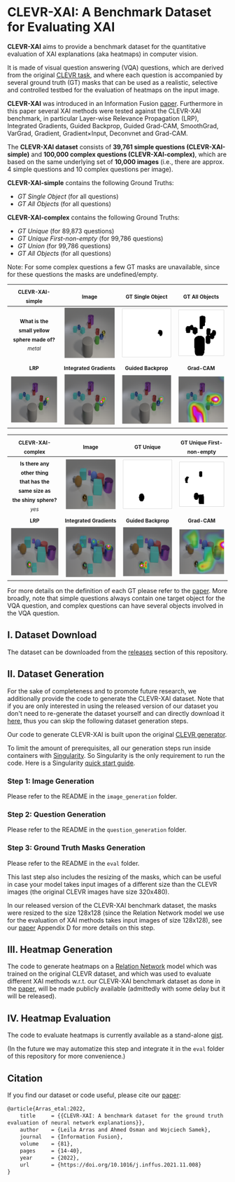 # CLEVR-XAI: A Benchmark Dataset for Evaluating XAI

**CLEVR-XAI** aims to provide a benchmark dataset for the quantitative evaluation of XAI explanations (aka heatmaps) in computer vision.

It is made of visual question answering (VQA) questions, which are derived from the original [CLEVR task](https://cs.stanford.edu/people/jcjohns/clevr/), and where each question is accompanied by several ground truth (GT) masks that can be used as a realistic, selective and controlled testbed for the evaluation of heatmaps on the input image.

**CLEVR-XAI** was introduced in an Information Fusion [paper](https://doi.org/10.1016/j.inffus.2021.11.008). Furthermore in this paper several XAI methods were tested against the CLEVR-XAI benchmark, in particular Layer-wise Relevance Propagation (LRP), Integrated Gradients, Guided Backprop, Guided Grad-CAM, SmoothGrad, VarGrad, Gradient, Gradient×Input, Deconvnet and Grad-CAM.

The **CLEVR-XAI dataset** consists of **39,761 simple questions (CLEVR-XAI-simple)** and **100,000 complex questions (CLEVR-XAI-complex)**, which are based on the same underlying set of **10,000 images** (i.e., there are approx. 4 simple questions and 10 complex questions per image).

**CLEVR-XAI-simple** contains the following Ground Truths:
- _GT Single Object_ (for all questions)
- _GT All Objects_ (for all questions)

**CLEVR-XAI-complex** contains the following Ground Truths:
- _GT Unique_ (for 89,873 questions)
- _GT Unique First-non-empty_ (for 99,786 questions)
- _GT Union_ (for 99,786 questions)
- _GT All Objects_ (for all questions)

Note: For some complex questions a few GT masks are unavailable, since for these questions the masks are undefined/empty.


| <sub>CLEVR-XAI-simple</sub>  |  <sub>Image</sub>  |  <sub>GT Single Object</sub> |  <sub>GT All Objects</sub>  |
|:--------------------:|:-----------------------------------------:|:-----------------------------------------:|:-----------------------------------------:|
| <sub>**What is the <br> small yellow <br>sphere made of?** <br> *metal*</sub>  | <img src="images/2891_original.png" width="256">        |   <img src="images/2891_GT_Single_Object.png" width="256">  |   <img src="images/2891_GT_All_Objects.png" width="256">  |
|  <sub>**LRP**</sub>  | <sub>**Integrated Gradients**</sub>  | <sub>**Guided Backprop**</sub> | <sub>**Grad-CAM**</sub> |
|  <img src="images/2891_LRP.png" width="256">   |  <img src="images/2891_IG.png" width="256">   |  <img src="images/2891_GB.png" width="256" >   | <img src="images/2891_GCAM.png" width="256" >   |


| <sub>CLEVR-XAI-complex</sub>  |  <sub>Image</sub>  |  <sub>GT Unique</sub> |  <sub>GT Unique First-non-empty</sub>  |
|:--------------------:|:-----------------------------------------:|:-----------------------------------------:|:-----------------------------------------:|
| <sub>**Is there any <br> other thing <br> that has the <br> same size as <br> the shiny sphere?** <br> *yes*</sub>  | <img src="images/57_original.png" width="256">        |   <img src="images/57_GT_Unique.png" width="256">  |   <img src="images/57_GT_Unique_Firstnonempty.png" width="256">  |
|  <sub>**LRP**</sub>  | <sub>**Integrated Gradients**</sub>  | <sub>**Guided Backprop**</sub> | <sub>**Grad-CAM**</sub> |
|  <img src="images/57_LRP.png" width="256">   |  <img src="images/57_IG.png" width="256">   |  <img src="images/57_GB.png" width="256" >   | <img src="images/57_GCAM.png" width="256" >   |


For more details on the definition of each GT please refer to the [paper](https://doi.org/10.1016/j.inffus.2021.11.008). More broadly, note that simple questions always contain one target object for the VQA question, and complex questions can have several objects involved in the VQA question.


## I. Dataset Download

 
The dataset can be downloaded from the [releases](https://github.com/ahmedmagdiosman/clevr-xai/releases) section of this repository.



## II. Dataset Generation

For the sake of completeness and to promote future research, we additionally provide the code to generate the CLEVR-XAI dataset. Note that if you are only interested in using the released version of our dataset you don't need to re-generate the dataset yourself and can directly download it [here](https://github.com/ahmedmagdiosman/clevr-xai/releases), thus you can skip the following dataset generation steps.

Our code to generate CLEVR-XAI is built upon the original [CLEVR generator](https://github.com/facebookresearch/clevr-dataset-gen/).

To limit the amount of prerequisites, all our generation steps run inside containers with [Singularity](https://sylabs.io/singularity/). So Singularity is the only requirement to run the code. Here is a Singularity [quick start guide](https://docs.sylabs.io/guides/latest/user-guide/quick_start.html).

### Step 1: Image Generation

Please refer to the README in the `image_generation` folder.

### Step 2: Question Generation

Please refer to the README in the `question_generation` folder.

### Step 3: Ground Truth Masks Generation

Please refer to the README in the `eval` folder. 

This last step also includes the resizing of the masks, which can be useful in case your model takes input images of a different size than the CLEVR images (the original CLEVR images have size 320x480).

In our released version of the CLEVR-XAI benchmark dataset, the masks were resized to the size 128x128 (since the Relation Network model we use for the evaluation of XAI methods takes input images of size 128x128), see our [paper](https://doi.org/10.1016/j.inffus.2021.11.008) Appendix D for more details on this step.



## III. Heatmap Generation

The code to generate heatmaps on a [Relation Network](https://papers.nips.cc/paper/2017/file/e6acf4b0f69f6f6e60e9a815938aa1ff-Paper.pdf) model which was trained on the original CLEVR dataset, and which was used to evaluate different XAI methods w.r.t. our CLEVR-XAI benchmark dataset as done in the [paper](https://doi.org/10.1016/j.inffus.2021.11.008), will be made publicly available (admittedly with some delay but it will be released).



## IV. Heatmap Evaluation

The code to evaluate heatmaps is currently available as a stand-alone [gist](https://gist.github.com/ArrasL/0bc02ef98e369f861aec40145a58e356).

(In the future we may automatize this step and integrate it in the `eval` folder of this repository for more convenience.)



## Citation

If you find our dataset or code useful, please cite our [paper](https://doi.org/10.1016/j.inffus.2021.11.008):

```
@article{Arras_etal:2022,
    title     = {{CLEVR-XAI: A benchmark dataset for the ground truth evaluation of neural network explanations}},
    author    = {Leila Arras and Ahmed Osman and Wojciech Samek},
    journal   = {Information Fusion},
    volume    = {81},
    pages     = {14-40},
    year      = {2022},
    url       = {https://doi.org/10.1016/j.inffus.2021.11.008}
}
```
